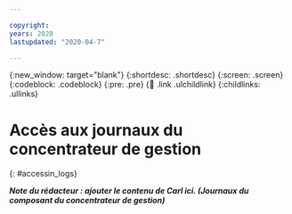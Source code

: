 ```yaml
---

copyright:
years: 2020
lastupdated: "2020-04-7"

---
```


{:new_window: target="blank"}
{:shortdesc: .shortdesc}
{:screen: .screen}
{:codeblock: .codeblock}
{:pre: .pre}
{:child: .link .ulchildlink}
{:childlinks: .ullinks}

# Accès aux journaux du concentrateur de gestion
{: #accessin_logs}

***Note du rédacteur : ajouter le contenu de Carl ici. (Journaux du composant du concentrateur de gestion)***
